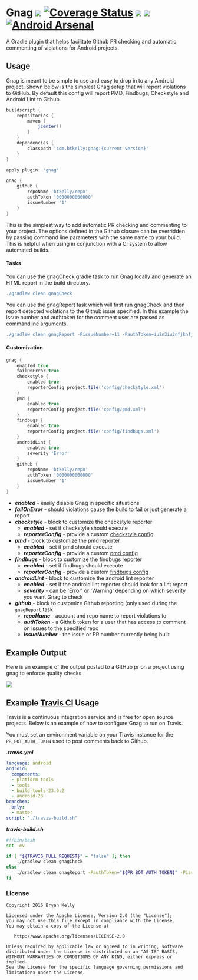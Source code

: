 # Gnag <a href="https://travis-ci.org/btkelly/gnag"><img src="https://travis-ci.org/btkelly/gnag.svg" /></a> [![Coverage Status](https://coveralls.io/repos/btkelly/gnag/badge.svg?branch=master&service=github)](https://coveralls.io/github/btkelly/gnag?branch=master) <a href="http://www.detroitlabs.com/"><img src="https://img.shields.io/badge/Sponsor-Detroit%20Labs-000000.svg" /></a> <a href='https://bintray.com/btkelly/maven/gnag-gradle-plugin/_latestVersion'><img src='https://api.bintray.com/packages/btkelly/maven/gnag-gradle-plugin/images/download.svg'></a> [![Android Arsenal](https://img.shields.io/badge/Android%20Arsenal-gnag-green.svg?style=true)](https://android-arsenal.com/details/1/3128)
A Gradle plugin that helps facilitate Github PR checking and automatic commenting of violations for Android projects.

## Usage

Gnag is meant to be simple to use and easy to drop in to any Android project. Shown below is the simplest 
Gnag setup that will report violations to GitHub. By default this config will report PMD, Findbugs, Checkstyle and 
Android Lint to Github.

```groovy
buildscript {
    repositories {
        maven {
            jcenter()
        }
    }
    dependencies {
        classpath 'com.btkelly:gnag:{current version}'
    }
}

apply plugin: 'gnag'

gnag {
    github {
        repoName 'btkelly/repo'
        authToken '0000000000000'
        issueNumber '1'
    }
}
```

This is the simplest way to add automatic PR checking and commenting to your project. The options defined in the Github closure can be overridden by passing command line parameters with the same name to your build. This is helpful when using in conjunction with a CI system to allow automated builds.

#### Tasks

You can use the gnagCheck gradle task to run Gnag locally and generate an HTML report in the build directory. 
```groovy
./gradlew clean gnagCheck
```

You can use the gnagReport task which will first run gnagCheck and then report detected violations to the Github issue specified. 
In this example the issue number and authtoken for the comment user are passed as commandline arguments.
```groovy
./gradlew clean gnagReport -PissueNumber=11 -PauthToken=iu2n3iu2nfjknfjk23nfkj23nk
```

#### Customization

```groovy
gnag {
    enabled true
    failOnError true
    checkstyle {
        enabled true
        reporterConfig project.file('config/checkstyle.xml')
    }
    pmd {
        enabled true
        reporterConfig project.file('config/pmd.xml')
    }
    findbugs {
        enabled true
        reporterConfig project.file('config/findbugs.xml')
    }
    androidLint {
        enabled true
        severity 'Error'
    }
    github {
        repoName 'btkelly/repo'
        authToken '0000000000000'
        issueNumber '1'
    }
}
```

- ***enabled*** - easily disable Gnag in specific situations
- ***failOnError*** - should violations cause the build to fail or just generate a report
- ***checkstyle*** - block to customize the checkstyle reporter
  - ***enabled*** - set if checkstyle should execute
  - ***reporterConfig*** - provide a custom [checkstyle config](http://checkstyle.sourceforge.net/config.html)
- ***pmd*** - block to customize the pmd reporter
  - ***enabled*** - set if pmd should execute
  - ***reporterConfig*** - provide a custom [pmd config](http://pmd.sourceforge.net/pmd-5.1.1/howtomakearuleset.html)
- ***findbugs*** - block to customize the findbugs reporter
  - ***enabled*** - set if findbugs should execute
  - ***reporterConfig*** - provide a custom [findbugs config](http://findbugs.sourceforge.net/manual/filter.html)
- ***androidLint*** - block to customize the android lint reporter
  - ***enabled*** - set if the android lint reporter should look for a lint report
  - ***severity*** - can be 'Error' or 'Warning' depending on which severity you want Gnag to check
- ***github*** - block to customize Github reporting (only used during the `gnagReport` task
  - ***repoName*** - account and repo name to report violations to
  - ***authToken*** - a Github token for a user that has access to comment on issues to the specified repo
  - ***issueNumber*** - the issue or PR number currently being built

## Example Output

Here is an example of the output posted to a GitHub pr on a project using gnag to enforce quality checks.

<img src="https://cloud.githubusercontent.com/assets/826036/11042826/641378e2-86e7-11e5-90ff-555a7cafd78c.png" />

## Example [Travis CI](http://travis-ci.org) Usage

Travis is a continuous integration service and is free for open source projects. Below is an example of
 how to configure Gnag to run on Travis.
 
 You must set an environment variable on your Travis instance for the `PR_BOT_AUTH_TOKEN` used to post comments back to Github.

***.travis.yml***
```yml
language: android
android:
  components:
  - platform-tools
  - tools
  - build-tools-23.0.2
  - android-23
branches:
  only:
  - master
script: "./travis-build.sh"
```

***travis-build.sh***
```bash
#!/bin/bash
set -ev

if [ "${TRAVIS_PULL_REQUEST}" = "false" ]; then
	./gradlew clean gnagCheck
else
	./gradlew clean gnagReport -PauthToken="${PR_BOT_AUTH_TOKEN}" -PissueNumber="${TRAVIS_PULL_REQUEST}"
fi
```

### License

    Copyright 2016 Bryan Kelly
    
    Licensed under the Apache License, Version 2.0 (the "License");
    you may not use this file except in compliance with the License.
    You may obtain a copy of the License at
    
       http://www.apache.org/licenses/LICENSE-2.0
    
    Unless required by applicable law or agreed to in writing, software
    distributed under the License is distributed on an "AS IS" BASIS,
    WITHOUT WARRANTIES OR CONDITIONS OF ANY KIND, either express or implied.
    See the License for the specific language governing permissions and
    limitations under the License.

